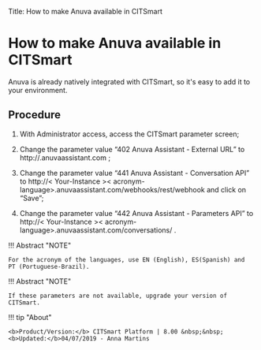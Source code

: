 Title: How to make Anuva available in CITSmart
# How to make Anuva available in CITSmart

Anuva is already natively integrated with CITSmart, so it's easy to add it to your environment.

Procedure
-----------
1. With Administrator access, access the CITSmart parameter screen;

2. Change the parameter value “402  	Anuva Assistant - External URL” 
   to http://<Your-Instance>.anuvaassistant.com ;
    
3. Change the parameter value “441 Anuva Assistant - Conversation API” to 
   http://< Your-Instance >< acronym-language>.anuvaassistant.com/webhooks/rest/webhook 
   and click on “Save”;
   
4. Change the parameter value “442 Anuva Assistant - Parameters API” to 
   http://< Your-Instance >< acronym-language>.anuvaassistant.com/conversations/ .


!!! Abstract "NOTE"
    
    For the acronym of the languages, use EN (English), ES(Spanish) and 
    PT (Portuguese-Brazil).
   
!!! Abstract "NOTE"

    If these parameters are not available, upgrade your version of CITSmart.
   
 
!!! tip "About"

    <b>Product/Version:</b> CITSmart Platform | 8.00 &nbsp;&nbsp;
    <b>Updated:</b>04/07/2019 - Anna Martins
